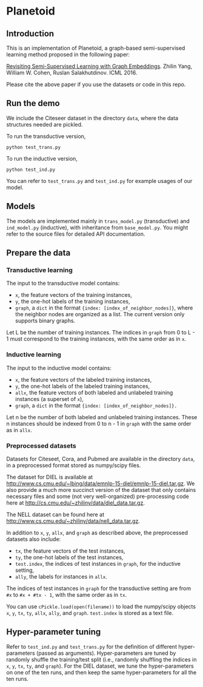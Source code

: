 # Planetoid

## Introduction

This is an implementation of Planetoid, a graph-based semi-supervised learning method proposed in the following paper:

[Revisiting Semi-Supervised Learning with Graph Embeddings](https://arxiv.org/abs/1603.08861).
Zhilin Yang, William W. Cohen, Ruslan Salakhutdinov.
ICML 2016.

Please cite the above paper if you use the datasets or code in this repo.

## Run the demo

We include the Citeseer dataset in the directory `data`, where the data structures needed are pickled.

To run the transductive version,
```
python test_trans.py
```

To run the inductive version,
```
python test_ind.py
```

You can refer to `test_trans.py` and `test_ind.py` for example usages of our model.

## Models

The models are implemented mainly in `trans_model.py` (transductive) and `ind_model.py` (inductive), with inheritance from `base_model.py`. You might refer to the source files for detailed API documentation.

## Prepare the data

### Transductive learning

The input to the transductive model contains:
- `x`, the feature vectors of the training instances,
- `y`, the one-hot labels of the training instances,
- `graph`, a `dict` in the format `{index: [index_of_neighbor_nodes]}`, where the neighbor nodes are organized as a list. The current version only supports binary graphs.

Let L be the number of training instances. The indices in `graph` from 0 to L - 1 must correspond to the training instances, with the same order as in `x`.

### Inductive learning

The input to the inductive model contains:
- `x`, the feature vectors of the labeled training instances,
- `y`, the one-hot labels of the labeled training instances,
- `allx`, the feature vectors of both labeled and unlabeled training instances (a superset of `x`),
- `graph`, a `dict` in the format `{index: [index_of_neighbor_nodes]}.`

Let n be the number of both labeled and unlabeled training instances. These n instances should be indexed from 0 to n - 1 in `graph` with the same order as in `allx`.

### Preprocessed datasets

Datasets for Citeseet, Cora, and Pubmed are available in the directory `data`, in a preprocessed format stored as numpy/scipy files.

The dataset for DIEL is available at http://www.cs.cmu.edu/~lbing/data/emnlp-15-diel/emnlp-15-diel.tar.gz. We also provide a much more succinct version of the dataset that only contains necessary files and some (not very well-organized) pre-processing code here at http://cs.cmu.edu/~zhiliny/data/diel_data.tar.gz.

The NELL dataset can be found here at http://www.cs.cmu.edu/~zhiliny/data/nell_data.tar.gz.

In addition to `x`, `y`, `allx`, and `graph` as described above, the preprocessed datasets also include:
- `tx`, the feature vectors of the test instances,
- `ty`, the one-hot labels of the test instances,
- `test.index`, the indices of test instances in `graph`, for the inductive setting,
- `ally`, the labels for instances in `allx`.

The indices of test instances in `graph` for the transductive setting are from `#x` to `#x + #tx - 1`, with the same order as in `tx`.

You can use `cPickle.load(open(filename))` to load the numpy/scipy objects `x`, `y`, `tx`, `ty`, `allx`, `ally`, and `graph`. `test.index` is stored as a text file.

## Hyper-parameter tuning

Refer to `test_ind.py` and `test_trans.py` for the definition of different hyper-parameters (passed as arguments). Hyper-parameters are tuned by randomly shuffle the training/test split (i.e., randomly shuffling the indices in `x`, `y`, `tx`, `ty`, and `graph`). For the DIEL dataset, we tune the hyper-parameters on one of the ten runs, and then keep the same hyper-parameters for all the ten runs.

